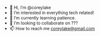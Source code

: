 - 👋 Hi, I’m @coreylake
- 👀 I’m interested in everything tech related!
- 🌱 I’m currently learning patience. 
- 💞️ I’m looking to collaborate on ???
- 📫 How to reach me coreylake@gmail.com

<!---
coreylake/coreylake is a ✨ special ✨ repository because its `README.md` (this file) appears on your GitHub profile.
You can click the Preview link to take a look at your changes.
--->
